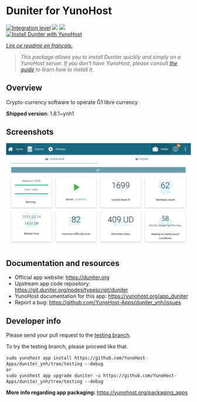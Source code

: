 <!--
N.B.: This README was automatically generated by https://github.com/YunoHost/apps/tree/master/tools/README-generator
It shall NOT be edited by hand.
-->

# Duniter for YunoHost

[![Integration level](https://dash.yunohost.org/integration/duniter.svg)](https://dash.yunohost.org/appci/app/duniter) ![](https://ci-apps.yunohost.org/ci/badges/duniter.status.svg) ![](https://ci-apps.yunohost.org/ci/badges/duniter.maintain.svg)  
[![Install Duniter with YunoHost](https://install-app.yunohost.org/install-with-yunohost.svg)](https://install-app.yunohost.org/?app=duniter)

*[Lire ce readme en français.](./README_fr.md)*

> *This package allows you to install Duniter quickly and simply on a YunoHost server.
If you don't have YunoHost, please consult [the guide](https://yunohost.org/#/install) to learn how to install it.*

## Overview

Crypto-currency software to operate Ğ1 libre currency

**Shipped version:** 1.8.1~ynh1



## Screenshots

![](./doc/screenshots/duniter_admin_g1.png)

## Documentation and resources

* Official app website: https://duniter.org
* Upstream app code repository: https://git.duniter.org/nodes/typescript/duniter
* YunoHost documentation for this app: https://yunohost.org/app_duniter
* Report a bug: https://github.com/YunoHost-Apps/duniter_ynh/issues

## Developer info

Please send your pull request to the [testing branch](https://github.com/YunoHost-Apps/duniter_ynh/tree/testing).

To try the testing branch, please proceed like that.
```
sudo yunohost app install https://github.com/YunoHost-Apps/duniter_ynh/tree/testing --debug
or
sudo yunohost app upgrade duniter -u https://github.com/YunoHost-Apps/duniter_ynh/tree/testing --debug
```

**More info regarding app packaging:** https://yunohost.org/packaging_apps